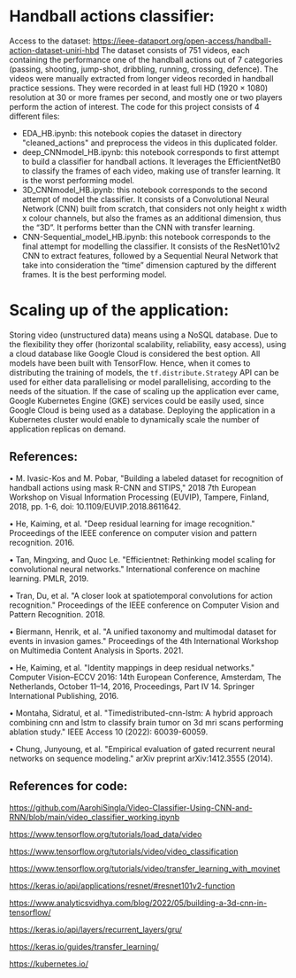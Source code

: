 # Handball actions classifier:
Access to the dataset: https://ieee-dataport.org/open-access/handball-action-dataset-uniri-hbd
The dataset consists of 751 videos, each containing the performance one of the handball actions out of 7 categories (passing, shooting, jump-shot, dribbling, running, crossing, defence). The videos were manually extracted from longer videos recorded in handball practice sessions. They were recorded in at least full HD (1920 × 1080) resolution at 30 or more frames per second, and mostly one or two players perform the action of interest.
The code for this project consists of 4 different files:
-	EDA_HB.ipynb: this notebook copies the dataset in directory "cleaned_actions" and preprocess the videos in this duplicated folder.
-	deep_CNNmodel_HB.ipynb: this notebook corresponds to first attempt to build a classifier for handball actions. It leverages the EfficientNetB0 to classify the frames of each video, making use of transfer learning. It is the worst performing model.
-	3D_CNNmodel_HB.ipynb: this notebook corresponds to the second attempt of model the classifier. It consists of a Convolutional Neural Network (CNN) built from scratch, that considers not only height x width x colour channels, but also the frames as an additional dimension, thus the “3D”. It performs better than the CNN with transfer learning.
-	CNN-Sequential_model_HB.ipynb: this notebook corresponds to the final attempt for modelling the classifier. It consists of the ResNet101v2 CNN to extract features, followed by a Sequential Neural Network that take into consideration the “time” dimension captured by the different frames. It is the best performing model.
  
# Scaling up of the application:
Storing video (unstructured data) means using a NoSQL database. Due to the flexibility they offer (horizontal scalability, reliability, easy access), using a cloud database like Google Cloud is considered the best option. 
All models have been built with TensorFlow. Hence, when it comes to distributing the training of models, the `tf.distribute.Strategy` API can be used for either data parallelising or model parallelising, according to the needs of the situation. If the case of scaling up the application ever came, Google Kubernetes Engine (GKE) services could be easily used, since Google Cloud is being used as a database. Deploying the application in a Kubernetes cluster would enable to dynamically scale the number of application replicas on demand.

## References:

•	M. Ivasic-Kos and M. Pobar, "Building a labeled dataset for recognition of handball actions using mask R-CNN and STIPS," 2018 7th European Workshop on Visual Information Processing (EUVIP), Tampere, Finland, 2018, pp. 1-6, doi: 10.1109/EUVIP.2018.8611642. 

•	He, Kaiming, et al. "Deep residual learning for image recognition." Proceedings of the IEEE conference on computer vision and pattern recognition. 2016. 

•	Tan, Mingxing, and Quoc Le. "Efficientnet: Rethinking model scaling for convolutional neural networks." International conference on machine learning. PMLR, 2019. 

•	Tran, Du, et al. "A closer look at spatiotemporal convolutions for action recognition." Proceedings of the IEEE conference on Computer Vision and Pattern Recognition. 2018. 

•	Biermann, Henrik, et al. "A unified taxonomy and multimodal dataset for events in invasion games." Proceedings of the 4th International Workshop on Multimedia Content Analysis in Sports. 2021. 

•	He, Kaiming, et al. "Identity mappings in deep residual networks." Computer Vision–ECCV 2016: 14th European Conference, Amsterdam, The Netherlands, October 11–14, 2016, Proceedings, Part IV 14. Springer International Publishing, 2016. 

•	Montaha, Sidratul, et al. "Timedistributed-cnn-lstm: A hybrid approach combining cnn and lstm to classify brain tumor on 3d mri scans performing ablation study." IEEE Access 10 (2022): 60039-60059. 

•	Chung, Junyoung, et al. "Empirical evaluation of gated recurrent neural networks on sequence modeling." arXiv preprint arXiv:1412.3555 (2014).

## References for code:
https://github.com/AarohiSingla/Video-Classifier-Using-CNN-and-RNN/blob/main/video_classifier_working.ipynb

https://www.tensorflow.org/tutorials/load_data/video

https://www.tensorflow.org/tutorials/video/video_classification

https://www.tensorflow.org/tutorials/video/transfer_learning_with_movinet

https://keras.io/api/applications/resnet/#resnet101v2-function

https://www.analyticsvidhya.com/blog/2022/05/building-a-3d-cnn-in-tensorflow/

https://keras.io/api/layers/recurrent_layers/gru/

https://keras.io/guides/transfer_learning/

https://kubernetes.io/
